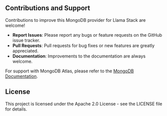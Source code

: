 ## Contributions and Support

Contributions to improve this MongoDB provider for Llama Stack are welcome! 

- **Report Issues**: Please report any bugs or feature requests on the GitHub issue tracker.
- **Pull Requests**: Pull requests for bug fixes or new features are greatly appreciated.
- **Documentation**: Improvements to the documentation are always welcome.

For support with MongoDB Atlas, please refer to the [MongoDB Documentation](https://docs.mongodb.com/atlas/).

## License

This project is licensed under the Apache 2.0 License - see the LICENSE file for details.
